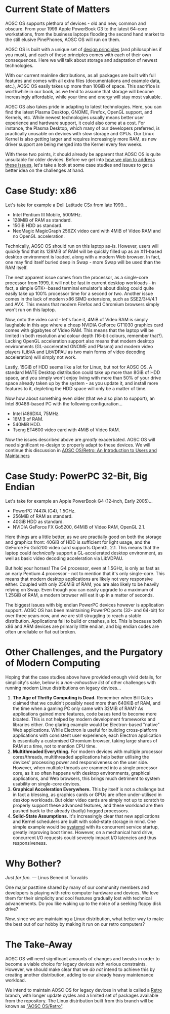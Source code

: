 <!-- TITLE: AOSC OS/Retro: A Rationale (RFC) -->
<!-- SUBTITLE: A Preliminary Survey of AOSC OS, and the World of Modern Computing -->

Current State of Matters
==========

AOSC OS supports plethora of devices - old and new, common and obscure. From your 1999 Apple PowerBook G3 to the latest 64-core workstations, from the business laptops flooding the second hand market to the still elusive PinePhones, AOSC OS will run on them.

AOSC OS is built with a unique set of [design principles](/users/information/is-aosc-os-right-for-me) (and philosophies if you must), and each of these principles comes with each of their own consequences. Here we will talk about storage and adaptation of newest technologies.

With our current mainline distributions, as all packages are built with full features and comes with all extra files (documentations and example data, etc.), AOSC OS easily takes up more than 10GiB of space. This sacrifice is worthwhile in our book, as we tend to assume that storage will become increasingly affordable, while your time and energy will stay most valuable.

AOSC OS also takes pride in adapting to latest technologies. Here, you can find the latest Plasma Desktop, GNOME, Firefox, OpenGL support, and Kernels, etc. While newest technologies usually means better user experience and hardware support, it could also come at a cost. For instance, the Plasma Desktop, which many of our developers preferred, is practically unusable on devices with slow storage and GPUs. Our Linux Kernel is also getting larger and requires increasingly more RAM, as new driver support are being merged into the Kernel every few weeks.

With these two points, it should already be apparent that AOSC OS is quite unsuitable for older devices. Before we get into [how we plan to address these issues](/developers/retro/aosc-os-retro-intro), let's take a look at some case studies and issues to get a better idea on the challenges at hand.

Case Study: x86
=========

Let's take for example a Dell Latitude CSx from late 1999...

- Intel Pentium III Mobile, 500MHz.
- 128MiB of RAM as standard.
- 15GiB HDD as standard.
- NeoMagic MagicGraph 256ZX video card with 4MiB of Video RAM and no
  OpenGL acceleration.

Technically, AOSC OS should run on this laptop as-is. However, users will quickly find that its 128MiB of RAM will be quickly filled up as an X11-based desktop environment is loaded, along with a modern Web browser. In fact, one may find itself buried deep in Swap - more Swap will be used than the RAM itself.

The next apparent issue comes from the processor, as a single-core processor from 1999, it will not be fast in current desktop workloads - in fact, a simple GTK+-based terminal emulator's about dialog could quite easily take up 100% processor time for a second or two. Another issue comes in the lack of modern x86 SIMD extensions, such as SSE2/3/4/4.1 and AVX. This means that modern Firefox and Chromium browsers simply won't run on this laptop.

Now, onto the video card - let's face it, 4MiB of Video RAM is simply laughable in this age where a cheap NVIDIA GeForce GT1030 graphics card comes with gigabytes
of Video RAM. This means that the laptop will be limited in both resolution and colour depth (16-bit colours, remember that?). Lacking OpenGL acceleration support also means that modern desktop environments (GL-accelerated GNOME and Plasma) and modern video players (LibVA and LibVDPAU as two main forms of video decoding acceleration) will simply not work.

Lastly, 15GiB of HDD seems like a lot for Linux, but not for AOSC OS. A standard MATE Desktop distribution could take up more than 8GiB of HDD space, and you simply
won't enjoy living with more than 50% of your drive space already taken up by the system - as you update it, and install more features to it, depleting the HDD space will only be a matter of time.

Now how about something even older (that we also plan to support), an Intel 80486-based PC with the following configuration...

- Intel i486DX4, 75MHz.
- 16MiB of RAM.
- 540MiB HDD.
- Tseng ET4600 video card with 4MiB of Video RAM.

Now the issues described above are *greatly* exacerbated. AOSC OS will need significant re-design to properly adapt to these devices. We will continue this discussion in [AOSC OS/Retro: An Introduction to Users and Maintainers](/developers/retro/aosc-os-retro-intro)

Case Study: PowerPC 32-Bit, Big Endian
================

Let's take for example an Apple PowerBook G4 (12-inch, Early 2005)...

- PowerPC 7447A (G4), 1.5GHz.
- 256MiB of RAM as standard.
- 40GiB HDD as standard.
- NVIDIA GeForce FX Go5200, 64MiB of Video RAM, OpenGL 2.1.

Here things are a little better, as we are practially good on both the storage and graphics front: 40GiB of HDD is sufficient for light usage, and the GeForce Fx Go5200 video card supports OpenGL 2.1. This means that the laptop could *technically* support a GL-accelerated desktop environment, as well as basic video decoding acceleration via LibVDPAU.

But hold your horses! The G4 processor, even at 1.5GHz, is only as fast as an early Pentium 4 processor - not to mention that it's only single-core. This means that modern desktop applications are likely not very responsive either. Coupled with only 256MiB of RAM, you are also likely to be heavily relying on Swap. Even though you can easily upgrade to a maximum of 1.25GiB of RAM, a modern browser will eat it up in a matter of seconds.

The biggest issues with big endian PowerPC devices however is application support. AOSC OS has been maintaining PowerPC ports (32- and 64-bit) for over three years now, and we are still struggling to reach a stable distribution. Applications fail to build or crashes, a lot. This is because both x86 and ARM devices are primarily little endian, and big endian codes are often unreliable or flat out broken.

Other Challenges, and the Purgatory of Modern Computing
==================

Hoping that the case studies above have provided enough vivid details, for simplicity's sake, below is a *non-exhaustive list* of other challenges with running modern Linux distributions on legacy devices...

1. **The Age of Thrifty Computing is Dead.** Remember when Bill Gates claimed that we couldn't possibly need more than 640KiB of RAM, and the time when a gaming PC only came with 32MiB of RAM? As applications gained more features, code bases tend to become more bloated. This is not helped by modern development frameworks and libraries either. One glaring example would be Electron-based "native" Web applications. While Electron is useful for building cross-platform applications with consistent user experience, each Electron application is essentially a customised Chromium browser, taking large shares of RAM at a time, not to mention CPU time.
2. **Multithreaded Everything.** For modern devices with multiple processor cores/threads, multithreaded applications help better utilising the devices' processing power and responsiveness on the user side. However, when multiple threads are crammed into a single processor core, as it so often happens with desktop environments, graphical applications, and Web browsers, this brings much detriment to system usability on single-core devices.
3. **Graphical Acceleration Everywhere.** This by itself is not a challenge but in fact a blessing, as graphics cards or GPUs are often under-utilised in desktop workloads. But older video cards are simply not up to scratch to properly support these advanced features, and these workload are then pushed back to the already (badly) hogged processors.
4. **Solid-State Assumptions.** It's increasingly clear that new applications and Kernel schedulers are built with solid-state storage in mind. One simple example would be [systemd](https://www.freedesktop.org/wiki/Software/systemd/) with its concurrent service startup, greatly improving boot times. However, on a mechanical hard drive, concurrent I/O requests could severely impact I/O latencies and thus responsiveness.

Why Bother?
=====

*Just for fun.* — Linus Benedict Torvalds

One major pasttime shared by many of our community members and developers is playing with retro computer hardware and devices. We love them for their simplicity and cool features gradually lost with technical advancements. Do you like waking up to the noise of a seeking floppy disk drive?

Now, since we are maintaining a Linux distribution, what better way to make the best out of our hobby by making it run on our retro computers?

The Take-Away
=====

AOSC OS will need significant amounts of changes and tweaks in order to become a viable choice for legacy devices with various constraints. However, we should make clear that we *do not* intend to achieve this by creating another distribution, adding to our already heavy maintenance workload.

We intend to maintain AOSC OS for legacy devices in what is called a [Retro](http://github.com) branch, with longer update cycles and a limited set of packages available from the repository. The Linux distribution built from this branch will be known as ["AOSC OS/Retro"](/developers/retro/aosc-os-retro-intro).